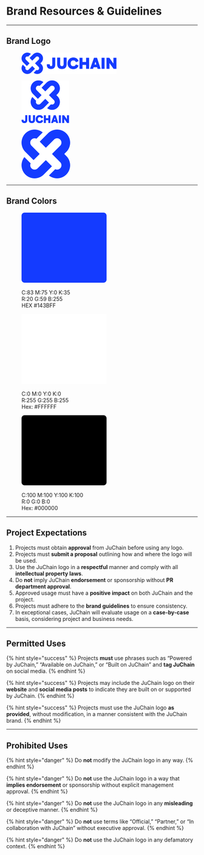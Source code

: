 # Brand Resources & Guidelines

***

## Brand Logo



<figure><img src="../.gitbook/assets/JuChain Logo - H.svg" alt="" width="250"><figcaption></figcaption></figure>



<figure><img src="../.gitbook/assets/JuChain Logo - V.svg" alt="" width="125"><figcaption></figcaption></figure>



<figure><img src="../.gitbook/assets/JuChain Logo - Logomark.png" alt="" width="128"><figcaption></figcaption></figure>

***

## Brand Colors

<figure><img src="../.gitbook/assets/Frame 1410104223 1.svg" alt=""><figcaption><p>C:83 M:75 Y:0 K:35<br>R:20 G:59 B:255<br>HEX #143BFF</p></figcaption></figure>

<figure><img src="../.gitbook/assets/Frame 1410104225.svg" alt=""><figcaption><p>C:0 M:0 Y:0 K:0<br>R:255 G:255 B:255<br>Hex: #FFFFFF</p></figcaption></figure>

<figure><img src="../.gitbook/assets/Frame 1410104226.svg" alt=""><figcaption><p>C:100 M:100 Y:100 K:100<br>R:0 G:0 B:0<br>Hex: #000000</p></figcaption></figure>

***

## Project Expectations

1. Projects must obtain **approval** from JuChain before using any logo.
2. Projects must **submit a proposal** outlining how and where the logo will be used.
3. Use the JuChain logo in a **respectful** manner and comply with all **intellectual property laws**.
4. Do **not** imply JuChain **endorsement** or sponsorship without **PR department approval**.
5. Approved usage must have a **positive impact** on both JuChain and the project.
6. Projects must adhere to the **brand guidelines** to ensure consistency.
7. In exceptional cases, JuChain will evaluate usage on a **case-by-case** basis, considering project and business needs.

***

## Permitted Uses

{% hint style="success" %}
Projects **must** use phrases such as “Powered by JuChain,” “Available on JuChain,” or “Built on JuChain” and **tag JuChain** on social media.
{% endhint %}

{% hint style="success" %}
Projects may include the JuChain logo on their **website** and **social media posts** to indicate they are built on or supported by JuChain.
{% endhint %}

{% hint style="success" %}
Projects must use the JuChain logo **as provided**, without modification, in a manner consistent with the JuChain brand.
{% endhint %}

***

## Prohibited Uses

{% hint style="danger" %}
Do **not** modify the JuChain logo in any way.
{% endhint %}

{% hint style="danger" %}
Do **not** use the JuChain logo in a way that **implies endorsement** or sponsorship without explicit management approval.
{% endhint %}

{% hint style="danger" %}
Do **not** use the JuChain logo in any **misleading** or deceptive manner.
{% endhint %}

{% hint style="danger" %}
Do **not** use terms like “Official,” “Partner,” or “In collaboration with JuChain” without executive approval.
{% endhint %}

{% hint style="danger" %}
Do **not** use the JuChain logo in any defamatory context.
{% endhint %}
